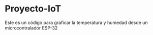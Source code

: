 # Proyecto-IoT

Este es un código para graficar la temperatura y humedad desde un microcontralador ESP-32

